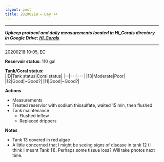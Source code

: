 ```yaml
---
layout: post
title: 20200218 – Day 74
---
```


---
***Upkeep protocol and daily measurements located in HI_Corals directory in Google Drive: [HI_Corals](https://drive.google.com/drive/u/1/folders/1Dxil5Lj1ynvuIuGDWx9_AyqkdplIcCZQ)***

---
20200218 10:05, EC

**Reservoir status:** 110 gal

**Tank/Coral status:**  
|ID|Tank status|Coral status|
|--|---|---|
|13|Moderate|Poor|
|12|Good|~Good?|
|11|Good|~Good?|

**Actions**  
- Measurements
- Treated reservior with sodium thiosulfate, waited 15 min, then flushed
- Tank maintenance
    - Flushed inflow  
    - Replaced drippers

**Notes**
- Tank 13 covered in red algae
- A little concerned that I might be seeing signs of disease in tank 12 (I think I meant Tank 11). Perhaps some tissue loss? Will take photos next time.